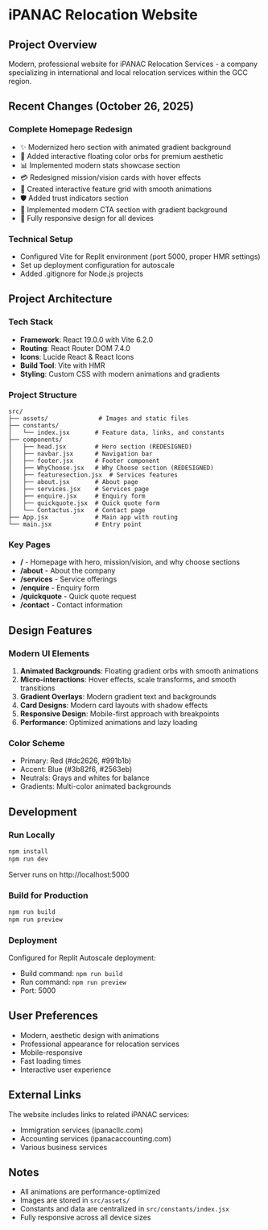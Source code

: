 # iPANAC Relocation Website

## Project Overview
Modern, professional website for iPANAC Relocation Services - a company specializing in international and local relocation services within the GCC region.

## Recent Changes (October 26, 2025)
### Complete Homepage Redesign
- ✨ Modernized hero section with animated gradient background
- 🎨 Added interactive floating color orbs for premium aesthetic
- 📊 Implemented modern stats showcase section
- 💳 Redesigned mission/vision cards with hover effects
- 🎯 Created interactive feature grid with smooth animations
- 🛡️ Added trust indicators section
- 🚀 Implemented modern CTA section with gradient background
- 📱 Fully responsive design for all devices

### Technical Setup
- Configured Vite for Replit environment (port 5000, proper HMR settings)
- Set up deployment configuration for autoscale
- Added .gitignore for Node.js projects

## Project Architecture

### Tech Stack
- **Framework**: React 19.0.0 with Vite 6.2.0
- **Routing**: React Router DOM 7.4.0
- **Icons**: Lucide React & React Icons
- **Build Tool**: Vite with HMR
- **Styling**: Custom CSS with modern animations and gradients

### Project Structure
```
src/
├── assets/              # Images and static files
├── constants/
│   └── index.jsx       # Feature data, links, and constants
├── components/
│   ├── head.jsx        # Hero section (REDESIGNED)
│   ├── navbar.jsx      # Navigation bar
│   ├── footer.jsx      # Footer component
│   ├── WhyChoose.jsx   # Why Choose section (REDESIGNED)
│   ├── featuresection.jsx  # Services features
│   ├── about.jsx       # About page
│   ├── services.jsx    # Services page
│   ├── enquire.jsx     # Enquiry form
│   ├── quickquote.jsx  # Quick quote form
│   └── Contactus.jsx   # Contact page
├── App.jsx             # Main app with routing
└── main.jsx            # Entry point
```

### Key Pages
- **/** - Homepage with hero, mission/vision, and why choose sections
- **/about** - About the company
- **/services** - Service offerings
- **/enquire** - Enquiry form
- **/quickquote** - Quick quote request
- **/contact** - Contact information

## Design Features

### Modern UI Elements
1. **Animated Backgrounds**: Floating gradient orbs with smooth animations
2. **Micro-interactions**: Hover effects, scale transforms, and smooth transitions
3. **Gradient Overlays**: Modern gradient text and backgrounds
4. **Card Designs**: Modern card layouts with shadow effects
5. **Responsive Design**: Mobile-first approach with breakpoints
6. **Performance**: Optimized animations and lazy loading

### Color Scheme
- Primary: Red (#dc2626, #991b1b)
- Accent: Blue (#3b82f6, #2563eb)
- Neutrals: Grays and whites for balance
- Gradients: Multi-color animated backgrounds

## Development

### Run Locally
```bash
npm install
npm run dev
```
Server runs on http://localhost:5000

### Build for Production
```bash
npm run build
npm run preview
```

### Deployment
Configured for Replit Autoscale deployment:
- Build command: `npm run build`
- Run command: `npm run preview`
- Port: 5000

## User Preferences
- Modern, aesthetic design with animations
- Professional appearance for relocation services
- Mobile-responsive
- Fast loading times
- Interactive user experience

## External Links
The website includes links to related iPANAC services:
- Immigration services (ipanacllc.com)
- Accounting services (ipanacaccounting.com)
- Various business services

## Notes
- All animations are performance-optimized
- Images are stored in `src/assets/`
- Constants and data are centralized in `src/constants/index.jsx`
- Fully responsive across all device sizes
